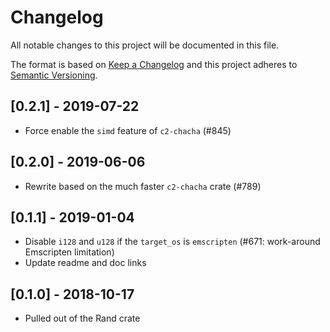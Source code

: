 # Changelog
All notable changes to this project will be documented in this file.

The format is based on [Keep a Changelog](http://keepachangelog.com/en/1.0.0/)
and this project adheres to [Semantic Versioning](https://semver.org/spec/v2.0.0.html).

## [0.2.1] - 2019-07-22
- Force enable the `simd` feature of `c2-chacha` (#845)

## [0.2.0] - 2019-06-06
- Rewrite based on the much faster `c2-chacha` crate (#789)

## [0.1.1] - 2019-01-04
- Disable `i128` and `u128` if the `target_os` is `emscripten` (#671: work-around Emscripten limitation)
- Update readme and doc links

## [0.1.0] - 2018-10-17
- Pulled out of the Rand crate
